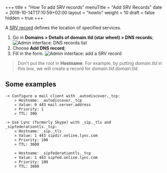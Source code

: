 +++
title = "How To add SRV records"
menuTitle = "Add SRV Records"
date = 2019-10-14T17:10:59+02:00
layout = "howto"
weight = 10
draft = false
hidden = true
+++

A [SRV record](https://en.wikipedia.org/wiki/SRV_record) defines the location of specified services.

1. Go in **Domains > Details of domain.tld (star wheel) > DNS records**;
![Admin interface: DNS records list](/en/platform/domains/admin-panel_dns-record-list_en.png)
2. Choose **Add DNS record**;
3. Fill in the form.
![Admin interface: add a SRV record](/en/platform/domains/admin_panel_add-srv_en.png)

> Don't put the root in **Hostname**. For example, by putting _domain.tld_ in this box, we will create a record for _domain.tld.domain.tld_.

## Some examples


```
-> Configure a mail client with _autodiscover._tcp:
    » Hostname: _autodiscover._tcp
    » Value: 0 443 mail.server.address
    » Priority: 1
    » TTL: 300

-> Use Lync (formerly Skype) with _sip._tls and _sipfederationtls._tcp:
    » Hostname: _sip._tls
    » Value: 1 443 sipdir.online.lync.com
    » Priority: 100
    » TTL: 3600
    
    » Hostname: _sipfederationtls._tcp
    » Value: 1 443 sipfed.online.lync.com
    » Priority: 100
    » TTL: 3600
```
